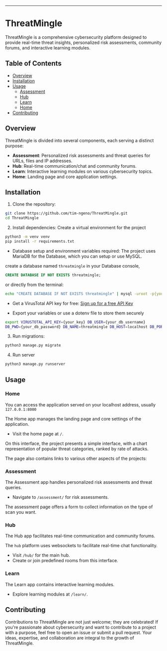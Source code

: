 ---
# ThreatMingle

ThreatMingle is a comprehensive cybersecurity platform designed to provide real-time threat insights, personalized risk assessments, community forums, and interactive learning modules.

## Table of Contents

- [Overview](#overview)
- [Installation](#installation)
- [Usage](#usage)
  - [Assessment](#assessment)
  - [Hub](#hub)
  - [Learn](#learn)
  - [Home](#home)
- [Contributing](#contributing)

## Overview

ThreatMingle is divided into several components, each serving a distinct purpose:

- **Assessment**: Personalized risk assessments and threat queries for URLs, files and IP addresses.
- **Hub**: Real-time communication/chat and community forums.
- **Learn**: Interactive learning modules on various cybersecurity topics.
- **Home**: Landing page and core application settings.

## Installation

1. Clone the repository:

```bash
git clone https://github.com/tim-ngeno/ThreatMingle.git
cd ThreatMingle
```

2. Install dependencies:
Create a virtual environment for the project

```bash
python3 -m venv venv
pip install -r requirements.txt
```

- Database setup and environment variables required:
The project uses MariaDB for the Database, which you can setup or use
MySQL.

create a database named `threatmingle` in your Database console,
```SQL
CREATE DATABASE IF NOT EXISTS threatmingle;
```

or directly from the terminal:
```bash
echo "CREATE DATABASE IF NOT EXISTS threatmingle" | mysql -uroot -p{your_password}
```


- Get a VirusTotal API key for free: [Sign up for a free API Key](https://www.virustotal.com/gui/join-us)

- Export your variables or use a dotenv file to store them securely
```bash
export VIRUSTOTAL_API_KEY={your_key} DB_USER={your_db_username}
DB_PWD={your_db_password} DB_NAME=threatmingle DB_HOST=localhost DB_PORT=3306
```


3. Run migrations:

```bash
python3 manage.py migrate
```

4. Run server
```bash
python3 manage.py runserver
```


## Usage

### Home
You can access the application served on your localhost address, usually `127.0.0.1:8000`

The Home app manages the landing page and core settings of the application.

- Visit the home page at `/`.

On this interface, the project presents a simple interface, with a chart representation of popular threat categories, ranked by rate of attacks.

The page also contains links to various other aspects of the projects:

### Assessment

The Assessment app handles personalized risk assessments and threat queries.

- Navigate to `/assessment/` for risk assessments.

The assessment page offers a form to collect information on the type of scan you want.


### Hub

The Hub app facilitates real-time communication and community forums.

The `hub` platform uses websockets to facilitate real-time chat functionality.

- Visit `/hub/` for the main hub.
- Create or join predefined rooms from this interface.

### Learn

The Learn app contains interactive learning modules.

- Explore learning modules at `/learn/`.

## Contributing
Contributions to ThreatMingle are not just welcome; they are celebrated!
If you're passionate about cybersecurity and want to contribute to a
project with a purpose, feel free to open an issue or submit a pull
request. Your ideas, expertise, and collaboration are integral to the
growth of ThreatMingle.
